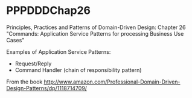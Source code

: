 PPPDDDChap26
============

Principles, Practices and Patterns of Domain-Driven Design: Chapter 26 "Commands: Application Service Patterns for processing Business Use Cases"

Examples of Application Service Patterns:

- Request/Reply 
- Command Handler (chain of responsibility pattern) 

From the book http://www.amazon.com/Professional-Domain-Driven-Design-Patterns/dp/1118714709/

